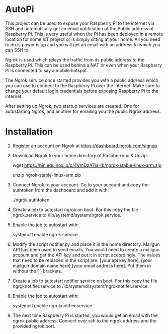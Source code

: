 # AutoPi

This project can be used to expose your Raspberry Pi to the internet via SSH and automatically get an email notification of the Public address of Raspberry Pi. This is very useful when the Pi has been deployed in a remote location for some IoT project or is simply sitting at your home. All you need to do is power is up and you will get an email with an address to which you can SSH to.

Ngrok is used which relays the traffic from its public address to the Raspberry Pi. This can be used behind a NAT or even when your Raspberry Pi is connected to say a mobile hotspot.

The Ngrok service once started provides you with a public address which you can use to connect to the Raspberry Pi over the internet. Make sure to change your default login credentials before exposing Raspberry Pi to the internet.

After setting up Ngrok, two startup services are created. One for autostarting Ngrok, and another for emailing you the public Ngrok address.

# Installation

1. Register an account on Ngrok at https://dashboard.ngrok.com/signup

2. Download Ngrok to your home directory of Raspberry pi & Unzip:

    wget https://bin.equinox.io/c/4VmDzA7iaHb/ngrok-stable-linux-arm.zip
    
    unzip ngrok-stable-linux-arm.zip 
    
3. Connect Ngrok to your account. Go to your account and copy the authtoken from the dashboard and add it with:

    ./ngrok authtoken <your auth token>
  
4. Create a job to autostart ngrok on boot. For this copy the file ngrok.service to /lib/systemd/system/ngrok.service.
    
5. Enable the job to autostart with:

    systemctl enable ngrok.service
    
6. Modify the script notifier.py and place it in the home directory. Mailgun API has been used to send emails. You would need to create a mailgun account and get the API key and put it in script accordingly. The values that need to be replaced in the script are: [your api key here], [your mailgun domain name here],[your email address here]. Put them in without the [ ] brackets.

7. Create a job to autostart notifier service on boot. For this copy the file ngroknotifier.service to /lib/systemd/system/ngroknotifer.service.

8. Enable the job to autostart with:

    systemctl enable ngroknotifier.service
    
9. The next time Raspberry Pi is started, you would get an email with the ngrok public address. Connect over ssh to the ngrok address and the provided ngrok port.
